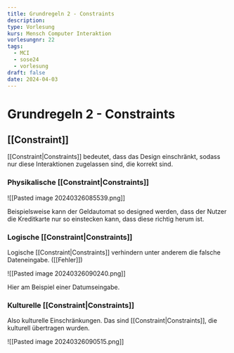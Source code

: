 ```yaml
---
title: Grundregeln 2 - Constraints
description: 
type: Vorlesung
kurs: Mensch Computer Interaktion
vorlesungnr: 22
tags:
  - MCI
  - sose24
  - vorlesung
draft: false
date: 2024-04-03
---
```


# Grundregeln 2 - Constraints

## [[Constraint]]

[[Constraint|Constraints]] bedeutet, dass das Design einschränkt, sodass nur diese Interaktionen zugelassen sind, die korrekt sind.

### Physikalische [[Constraint|Constraints]]

![[Pasted image 20240326085539.png]]

Beispielsweise kann der Geldautomat so designed werden, dass der Nutzer die Kreditkarte nur so einstecken kann, dass diese richtig herum ist. 

### Logische [[Constraint|Constraints]]

Logische [[Constraint|Constraints]] verhindern unter anderem die falsche Dateneingabe. ([[Fehler]])

![[Pasted image 20240326090240.png]]

Hier am Beispiel einer Datumseingabe.

### Kulturelle [[Constraint|Constraints]]

Also kulturelle Einschränkungen. Das sind [[Constraint|Constraints]], die kulturell übertragen wurden. 

![[Pasted image 20240326090515.png]]

